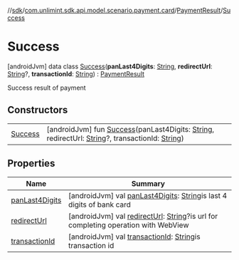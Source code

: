 //[sdk](../../../../index.md)/[com.unlimint.sdk.api.model.scenario.payment.card](../../index.md)/[PaymentResult](../index.md)/[Success](index.md)



# Success  
 [androidJvm] data class [Success](index.md)(**panLast4Digits**: [String](https://kotlinlang.org/api/latest/jvm/stdlib/kotlin/-string/index.html), **redirectUrl**: [String](https://kotlinlang.org/api/latest/jvm/stdlib/kotlin/-string/index.html)?, **transactionId**: [String](https://kotlinlang.org/api/latest/jvm/stdlib/kotlin/-string/index.html)) : [PaymentResult](../index.md)

Success result of payment

   


## Constructors  
  
| | |
|---|---|
| <a name="com.unlimint.sdk.api.model.scenario.payment.card/PaymentResult.Success/Success/#kotlin.String#kotlin.String?#kotlin.String/PointingToDeclaration/"></a>[Success](-success.md)| <a name="com.unlimint.sdk.api.model.scenario.payment.card/PaymentResult.Success/Success/#kotlin.String#kotlin.String?#kotlin.String/PointingToDeclaration/"></a> [androidJvm] fun [Success](-success.md)(panLast4Digits: [String](https://kotlinlang.org/api/latest/jvm/stdlib/kotlin/-string/index.html), redirectUrl: [String](https://kotlinlang.org/api/latest/jvm/stdlib/kotlin/-string/index.html)?, transactionId: [String](https://kotlinlang.org/api/latest/jvm/stdlib/kotlin/-string/index.html))   <br>|


## Properties  
  
|  Name |  Summary | 
|---|---|
| <a name="com.unlimint.sdk.api.model.scenario.payment.card/PaymentResult.Success/panLast4Digits/#/PointingToDeclaration/"></a>[panLast4Digits](pan-last4-digits.md)| <a name="com.unlimint.sdk.api.model.scenario.payment.card/PaymentResult.Success/panLast4Digits/#/PointingToDeclaration/"></a> [androidJvm] val [panLast4Digits](pan-last4-digits.md): [String](https://kotlinlang.org/api/latest/jvm/stdlib/kotlin/-string/index.html)is last 4 digits of bank card   <br>|
| <a name="com.unlimint.sdk.api.model.scenario.payment.card/PaymentResult.Success/redirectUrl/#/PointingToDeclaration/"></a>[redirectUrl](redirect-url.md)| <a name="com.unlimint.sdk.api.model.scenario.payment.card/PaymentResult.Success/redirectUrl/#/PointingToDeclaration/"></a> [androidJvm] val [redirectUrl](redirect-url.md): [String](https://kotlinlang.org/api/latest/jvm/stdlib/kotlin/-string/index.html)?is url for completing operation with WebView   <br>|
| <a name="com.unlimint.sdk.api.model.scenario.payment.card/PaymentResult.Success/transactionId/#/PointingToDeclaration/"></a>[transactionId](transaction-id.md)| <a name="com.unlimint.sdk.api.model.scenario.payment.card/PaymentResult.Success/transactionId/#/PointingToDeclaration/"></a> [androidJvm] val [transactionId](transaction-id.md): [String](https://kotlinlang.org/api/latest/jvm/stdlib/kotlin/-string/index.html)is transaction id   <br>|

